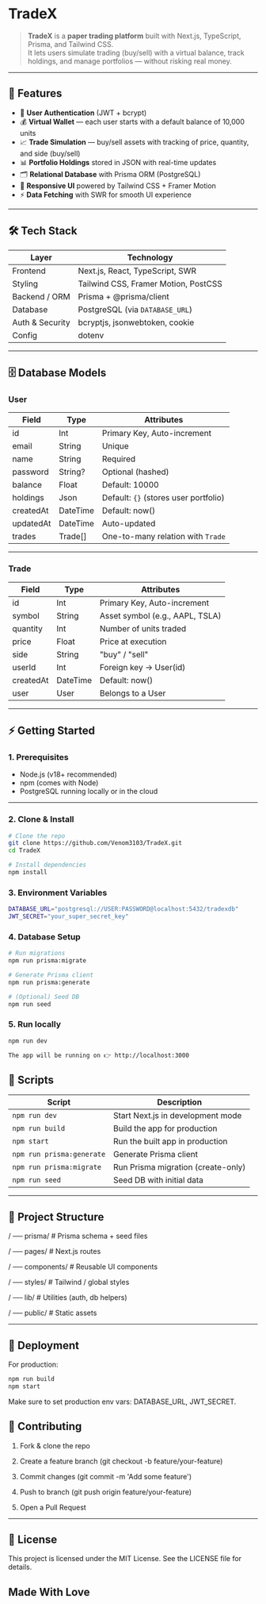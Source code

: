 # TradeX

> **TradeX** is a **paper trading platform** built with Next.js, TypeScript, Prisma, and Tailwind CSS.  
> It lets users simulate trading (buy/sell) with a virtual balance, track holdings, and manage portfolios — without risking real money.

---

## 🚀 Features

- 🔐 **User Authentication** (JWT + bcrypt)  
- 💰 **Virtual Wallet** — each user starts with a default balance of 10,000 units  
- 📈 **Trade Simulation** — buy/sell assets with tracking of price, quantity, and side (buy/sell)  
- 📊 **Portfolio Holdings** stored in JSON with real-time updates  
- 🗂 **Relational Database** with Prisma ORM (PostgreSQL)  
- 🎨 **Responsive UI** powered by Tailwind CSS + Framer Motion  
- ⚡ **Data Fetching** with SWR for smooth UI experience  

---

## 🛠 Tech Stack

| Layer            | Technology                             |
|------------------|-----------------------------------------|
| Frontend         | Next.js, React, TypeScript, SWR         |
| Styling          | Tailwind CSS, Framer Motion, PostCSS    |
| Backend / ORM    | Prisma + @prisma/client                 |
| Database         | PostgreSQL (via `DATABASE_URL`)         |
| Auth & Security  | bcryptjs, jsonwebtoken, cookie          |
| Config           | dotenv                                  |

---

## 🗄 Database Models

### **User**
| Field      | Type      | Attributes                                |
|------------|----------|--------------------------------------------|
| id         | Int       | Primary Key, Auto-increment               |
| email      | String    | Unique                                    |
| name       | String    | Required                                  |
| password   | String?   | Optional (hashed)                         |
| balance    | Float     | Default: 10000                            |
| holdings   | Json      | Default: `{}` (stores user portfolio)     |
| createdAt  | DateTime  | Default: now()                            |
| updatedAt  | DateTime  | Auto-updated                              |
| trades     | Trade[]   | One-to-many relation with `Trade`         |

---

### **Trade**
| Field      | Type      | Attributes                                |
|------------|----------|--------------------------------------------|
| id         | Int       | Primary Key, Auto-increment               |
| symbol     | String    | Asset symbol (e.g., AAPL, TSLA)           |
| quantity   | Int       | Number of units traded                    |
| price      | Float     | Price at execution                        |
| side       | String    | "buy" / "sell"                            |
| userId     | Int       | Foreign key → User(id)                    |
| createdAt  | DateTime  | Default: now()                            |
| user       | User      | Belongs to a User                         |

---

## ⚡ Getting Started

### 1. Prerequisites

- Node.js (v18+ recommended)  
- npm (comes with Node)  
- PostgreSQL running locally or in the cloud  

---

### 2. Clone & Install

```bash
# Clone the repo
git clone https://github.com/Venom3103/TradeX.git
cd TradeX

# Install dependencies
npm install

```

### 3. Environment Variables

```bash
DATABASE_URL="postgresql://USER:PASSWORD@localhost:5432/tradexdb"
JWT_SECRET="your_super_secret_key"

```

### 4. Database Setup

```bash
# Run migrations
npm run prisma:migrate

# Generate Prisma client
npm run prisma:generate

# (Optional) Seed DB
npm run seed

```
### 5. Run locally

```bash
npm run dev

The app will be running on 👉 http://localhost:3000

```
 ## 📜 Scripts

 
| Script                    | Description                        |
| ------------------------- | ---------------------------------- |
| `npm run dev`             | Start Next.js in development mode  |
| `npm run build`           | Build the app for production       |
| `npm start`               | Run the built app in production    |
| `npm run prisma:generate` | Generate Prisma client             |
| `npm run prisma:migrate`  | Run Prisma migration (create-only) |
| `npm run seed`            | Seed DB with initial data          |

---

 ## 📂 Project Structure

/ ── prisma/             # Prisma schema + seed files

/ ── pages/              # Next.js routes

/ ── components/         # Reusable UI components

/ ── styles/             # Tailwind / global styles

/ ── lib/                # Utilities (auth, db helpers)

/ ── public/             # Static assets

---

 ## 🚀 Deployment

 For production:

```bash
npm run build
npm start
``` 
Make sure to set production env vars: DATABASE_URL, JWT_SECRET.

 ## 🤝 Contributing

1. Fork & clone the repo

2. Create a feature branch (git checkout -b feature/your-feature)

3. Commit changes (git commit -m 'Add some feature')

4. Push to branch (git push origin feature/your-feature)

5. Open a Pull Request

---

## 📄 License

This project is licensed under the MIT License.
See the LICENSE file for details.

## Made With Love
